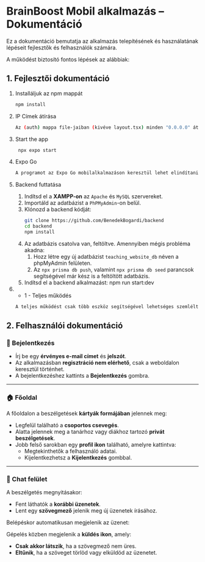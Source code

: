 # BrainBoost Mobil alkalmazás – Dokumentáció

Ez a dokumentáció bemutatja az alkalmazás telepítésének és használatának lépéseit fejlesztők és felhasználók számára.

A működést biztosító fontos lépések az alábbiak:

## 1. Fejlesztői dokumentáció

1. Installáljuk az npm mappát

   ```bash
   npm install
   ```
2. IP Címek átírása
   ```bash
   Az (auth) mappa file-jaiban (kivéve layout.tsx) minden "0.0.0.0" átírása szükséges az aktuális IPv4 címre.
   ```
   
3. Start the app

   ```bash
    npx expo start
   ```
   
4. Expo Go
   ```bash
   A programot az Expo Go mobilalkalmazáson keresztül lehet elindítani a QR kód(konzolon jelenik meg) vagy az URL("exp://...") segítségével.
   ```

5. Backend futtatása

   1. Indítsd el a **XAMPP-on** az `Apache` és `MySQL` szervereket.
   2. Importáld az adatbázist a `PhPMyAdmin`-on belül.
   3. Klónozd a backend kódját:
      ```bash
      git clone https://github.com/BenedekBogardi/backend
      cd backend
      npm install
      ```
   4. Az adatbázis csatolva van, feltöltve. Amennyiben mégis probléma akadna:
      1. Hozz létre egy új adatbázist `teaching_website_db` néven a phpMyAdmin felületen.
      2. Az `npx prisma db push`, valamint `npx prisma db seed` parancsok segítségével már kész is a feltöltött adatbázis.
   5. Indítsd el a backend alkalmazást: npm run start:dev
6. + 1 - Teljes működés
   ```bash
   A teljes működést csak több eszköz segítségével lehetséges szemléltetni. Ugyan lehet egy másik eszközként kezelve a mobilon kívül a PC is (localhost:8081-es címen), de mivel telefonra lett tervezve az alkalmazás, lehetséges, hogy nem fog hibátlanul működni.
   ```

## 2. Felhasználói dokumentáció

### 🔐 Bejelentkezés

- Írj be egy **érvényes e-mail címet** és **jelszót**.
- Az alkalmazásban **regisztráció nem elérhető**, csak a weboldalon keresztül történhet.
- A bejelentkezéshez kattints a **Bejelentkezés** gombra.

---

### 🏠 Főoldal

A főoldalon a beszélgetések **kártyák formájában** jelennek meg:

- Legfelül található a **csoportos csevegés**.
- Alatta jelennek meg a tanárhoz vagy diákhoz tartozó **privát beszélgetések**.
- Jobb felső sarokban egy **profil ikon** található, amelyre kattintva:
  - Megtekinthetők a felhasználó adatai.
  - Kijelentkezhetsz a **Kijelentkezés** gombbal.

---

### 💬 Chat felület

A beszélgetés megnyitásakor:

- Fent láthatók a **korábbi üzenetek**.
- Lent egy **szövegmező** jelenik meg új üzenetek írásához.

Belépéskor automatikusan megjelenik az üzenet:

Gépelés közben megjelenik a **küldés ikon**, amely:

- **Csak akkor látszik**, ha a szövegmező nem üres.
- **Eltűnik**, ha a szöveget törlöd vagy elküldöd az üzenetet.



